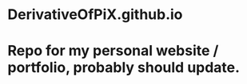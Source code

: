 # DerivativeOfPiX.github.io
<h1>Repo for my personal website / portfolio, probably should update.</h1>
